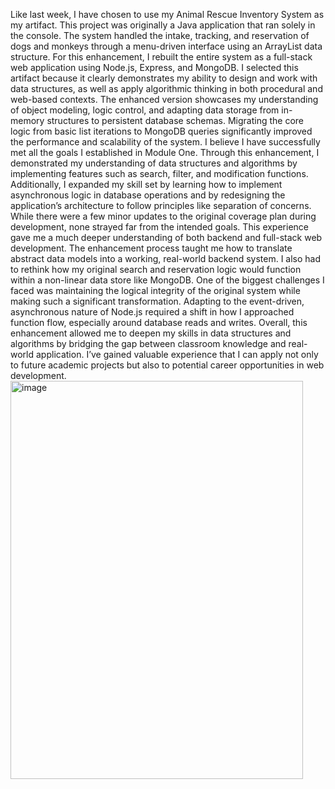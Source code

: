 Like last week, I have chosen to use my Animal Rescue Inventory System as my artifact. This project was originally a Java application that ran solely in the console. The system handled the intake, tracking, and reservation of dogs and monkeys through a menu-driven interface using an ArrayList data structure. For this enhancement, I rebuilt the entire system as a full-stack web application using Node.js, Express, and MongoDB.
I selected this artifact because it clearly demonstrates my ability to design and work with data structures, as well as apply algorithmic thinking in both procedural and web-based contexts. The enhanced version showcases my understanding of object modeling, logic control, and adapting data storage from in-memory structures to persistent database schemas. Migrating the core logic from basic list iterations to MongoDB queries significantly improved the performance and scalability of the system.
I believe I have successfully met all the goals I established in Module One. Through this enhancement, I demonstrated my understanding of data structures and algorithms by implementing features such as search, filter, and modification functions. Additionally, I expanded my skill set by learning how to implement asynchronous logic in database operations and by redesigning the application’s architecture to follow principles like separation of concerns. While there were a few minor updates to the original coverage plan during development, none strayed far from the intended goals. This experience gave me a much deeper understanding of both backend and full-stack web development.
The enhancement process taught me how to translate abstract data models into a working, real-world backend system. I also had to rethink how my original search and reservation logic would function within a non-linear data store like MongoDB. One of the biggest challenges I faced was maintaining the logical integrity of the original system while making such a significant transformation. Adapting to the event-driven, asynchronous nature of Node.js required a shift in how I approached function flow, especially around database reads and writes.
Overall, this enhancement allowed me to deepen my skills in data structures and algorithms by bridging the gap between classroom knowledge and real-world application. I’ve gained valuable experience that I can apply not only to future academic projects but also to potential career opportunities in web development.
<img width="468" height="637" alt="image" src="https://github.com/user-attachments/assets/7750c80e-7315-4b05-a45b-3a1572a6ce98" />

